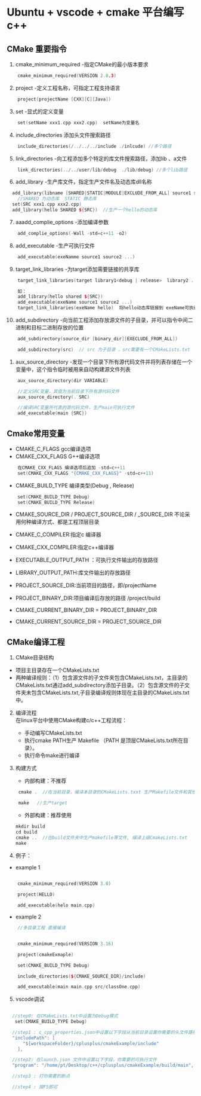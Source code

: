 # Ubuntu + vscode  + cmake 平台编写c++

## CMake 重要指令
1. cmake_minimum_required -指定CMake的最小版本要求
```c++
    cmake_minimum_required(VERSION 2.8.3)
```
2. project -定义工程名称，可指定工程支持语言
```c++
    project(projectName [CXX][C][Java])
```
3. set -显式的定义变量
```c++
    set(setName xxx1.cpp xxx2.cpp)  setName为变量名
```
4. include_directories  添加头文件搜索路径
```c++
    include_directories(/../../../include ./inlcude) //多个路径
```
5. link_directories -向工程添加多个特定的库文件搜索路径，添加lib 、a文件
```c++
    link_directories(../../user/lib/debug  ./lib/debug) //多个lib路径
```

6. add_library -生产库文件，指定生产文件名及动态库dll名称
```c++
  add_library(libname [SHARED|STATIC|MODULE|EXCLUDE_FROM_ALL] source1 source2)
    //SHARED 为动态库  STATIC 静态库
  set(SRC xxx1.cpp xxx2.cpp)
  add_library(hello SHARED ${SRC})  //生产一个hello的动态库 
```

7. aaadd_complie_options -添加编译参数
```c++
    add_complie_options(-Wall -std=c++11 -o2)
```

8. add_executable -生产可执行文件
```c++
    add_executable(exeNamme source1 source2 ...)
```

9. target_link_libraries -为target添加需要链接的共享库

```c++
    target_link_libraries(target library1<debug | release>  library2 ...)

    如：
    add_library(hello shared ${SRC})
    add_executable(exeName source1 source2 ...)
    target_link_libraries(exeName hello)  将hello动态库链接到 exeName可执行文件里
```

10. add_subdirectory -向当前工程添加存放源文件的子目录，并可以指令中间二进制和目标二进制存放的位置

```c++
    add_subdirectory(source_dir [binary_dir][EXECLUDE_FROM_ALL])

    add_subdirectory(src)  // src 为子目录 ，src需要有一个CMakeLists.txt
```

1.  aux_source_directory -发现一个目录下所有源代码文件并将列表存储在一个变量中，这个指令临时被用来自动构建源文件列表
```c++
    aux_source_directory(dir VARIABLE)

    //定义SRC变量，其值为当前目录下所有源代码文件
    aux_source_directory(. SRC)

    //编译SRC变量所代表的源代码文件，生产main可执行文件
    add_executable(main {SRC})
```

## Cmake常用变量

* CMAKE_C_FLAGS gcc编译选项
* CMAKE_CXX_FLAGS G++编译选项

```c++
    在CMAKE_CXX_FLAGS 编译选项后追加 -std=c++11
    set(CMAKE_CXX_FLAGS "{CMAKE_CXX_FLAGS}" -std=c++11)
```
* CMAKE_BUILD_TYPE 编译类型(Debug , Release)
```c++
    set(CMAKE_BUILD_TYPE Debug)
    set(CMAKE_BUILD_TYPE Release)
```

* CMAKE_SOURCE_DIR / PROJECT_SOURCE_DIR / _SOURCE_DIR
  不论采用何种编译方式、都是工程顶层目录


* CMAKE_C_COMPILER:指定c 编译器
* CMAKE_CXX_COMPILER:指定c++编译器
* EXECUTABLE_OUTPUT_PATH ：可执行文件输出的存放路径
* LIBRARY_OUTPUT_PATH:库文件输出的存放路径

* PROJECT_SOURCE_DIR:当前项目的路径，即/projectName
* PROJECT_BINARY_DIR:项目编译后存放的路径 /project/build
* CMAKE_CURRENT_BINARY_DIR = PROJECT_BINARY_DIR
* CMAKE_CURRENT_SOURCE_DIR = PROJECT_SOURCE_DIR

## CMake编译工程
1. CMake目录结构
* 项目主目录存在一个CMakeLists.txt
* 两种编译规则：（1）包含源文件的子文件夹包含CMakeLists.txt，主目录的CMakeLists.txt通过add_subdirectory添加子目录。（2）包含源文件的子文件夹未包含CMakeLists.txt,子目录编译规则体现在主目录的CMakeLists.txt中。

2. 编译流程  
   在linux平台中使用CMake构建c/c++工程流程：  
   * 手动编写CMakeLists.txt
   * 执行cmake PATH生产 Makefile （PATH 是顶层CMakeLists.txt所在目录）。
   * 执行命令make进行编译
3. 构建方式  
   * 内部构建：不推荐
   ```c++
    cmake .  //在当前目录，编译本目录的CMakeLists.txxt 生产Makefile文件和其他文件

    make   //生产target
   ```

   * 外部构建：推荐使用
    ```c++
    mkdir build
    cd build
    cmake ..  //在build文件夹中生产makefile等文件, 编译上级CmakeLists.txt
    make    
    ```

4. 例子：
* example 1
```c++
    
    cmake_minimum_required(VERSION 3.0)

    project(HELLO)

    add_executable(helo main.cpp)
```
* example 2
```c++
    //多目录工程 直接编译


    cmake_minimum_required(VERSION 3.16)

    project(cmakeExmaple)

    set(CMAKE_BUILD_TYPE Debug)

    include_directories(${CMAKE_SOURCE_DIR}/include)

    add_executable(main main.cpp src/classOne.cpp)


```

5. vscode调试    
  ```c++
    
    //step0: 在CMakeLists.txt中设置为Debug模式
     set(CMAKE_BUILD_TYPE Debug)    

    //step1 : c_cpp_properties.json中设置以下字段从当前目录设置你需要的头文件路径
    "includePath": [
        "${workspaceFolder}/cplusplus/cmakeExample/include"
      ],

    //step2: 在launch.json 文件中设置以下字段，你需要的可执行文件
    "program": "/home/pt/Desktop/c++/cplusplus/cmakeExample/build/main",

    //step3 : 打你需要的断点

    //step4 : 按F5即可
  ```